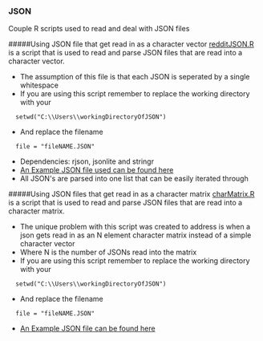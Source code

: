 ### JSON
Couple R scripts used to read and deal with JSON files

#####Using JSON file that get read in as a character vector
[redditJSON.R](https://github.com/rrigato/JSON/blob/master/redditJSON.R) is a script that is used to read and parse JSON files that are read into a character vector.
* The assumption of this file is that each JSON is seperated by a single whitespace
* If you are using this script remember to replace the working directory with your 
```
  setwd("C:\\Users\\workingDirectoryOfJSON")
```

* And replace the filename
```
  file = "fileNAME.JSON"
```
* Dependencies: rjson, jsonlite and stringr
* [An Example JSON file used can be found here](https://github.com/rrigato/JSON/blob/master/reddit.JSON)
* All JSON's are parsed into one list that can be easily iterated through



#####Using JSON files that get read in as a character matrix
[charMatrix.R](https://github.com/rrigato/JSON/blob/master/charMatrix.R) is a script that is used to read and parse JSON files that are read into a character matrix.
* The unique problem with this script was created to address is when a json gets read in as an N element character matrix instead of a simple character vector
* Where N is the number of JSONs read into the matrix
* If you are using this script remember to replace the working directory with your 
```
  setwd("C:\\Users\\workingDirectoryOfJSON")
```

* And replace the filename
```
  file = "fileNAME.JSON"
```
* [An Example JSON file can be found here](https://github.com/rrigato/JSON/blob/master/charMatrix.R)
